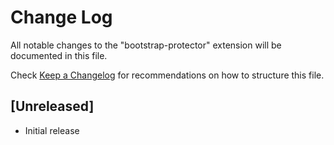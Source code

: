 # Change Log

All notable changes to the "bootstrap-protector" extension will be documented in this file.

Check [Keep a Changelog](http://keepachangelog.com/) for recommendations on how to structure this file.

## [Unreleased]

- Initial release
